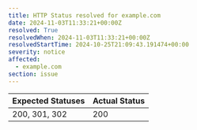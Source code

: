 ```yaml
---
title: HTTP Status resolved for example.com
date: 2024-11-03T11:33:21+00:00Z
resolved: True
resolvedWhen: 2024-11-03T11:33:21+00:00Z
resolvedStartTime: 2024-10-25T21:09:43.191474+00:00
severity: notice
affected:
  - example.com
section: issue
---
```


| Expected Statuses | Actual Status  |
|-------------------|----------------|
| 200, 301, 302 | 200 |
